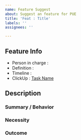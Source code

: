 ```yaml
---
name: Feature Suggest
about: Suggest an feature for PUE
title: 'Feat : Title'
labels: ''
assignees: ''

---
```



## Feature Info
 - Person in charge : 
 - Definition : 
 - Timeline :
 - ClickUp : [Task Name](https://clickup.url)

## Description

### Summary / Behavior
<!--이 Feature이 무엇인지 간략하게 설명하고, 어떻게 작동해야 하는지 서술합니다.-->

### Necessity
<!--해당 Feature가 필요한 이유, Epic에 어떤 영향을 미치는 지 서술합니다. -->

### Outcome
<!-- 이 Feature을 통해 나타내고자 하는 결과를 간단히 설명합니다. -->
